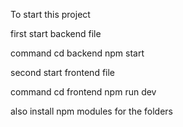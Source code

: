 To start this project 

first start backend file

command 
        cd backend
        npm start

second start frontend file

command
        cd frontend
        npm run dev 

also  install npm modules for the folders